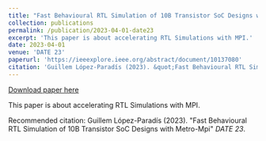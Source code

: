 ```yaml
---
title: "Fast Behavioural RTL Simulation of 10B Transistor SoC Designs with Metro-Mpi"
collection: publications
permalink: /publication/2023-04-01-date23
excerpt: 'This paper is about accelerating RTL Simulations with MPI.'
date: 2023-04-01
venue: 'DATE 23'
paperurl: 'https://ieeexplore.ieee.org/abstract/document/10137080'
citation: 'Guillem López-Paradís (2023). &quot;Fast Behavioural RTL Simulation of 10B Transistor SoC Designs with Metro-Mpi&quot; <i>DATE 23</i>.'
---
```


<a href='https://ieeexplore.ieee.org/abstract/document/10137080'>Download paper here</a>

This paper is about accelerating RTL Simulations with MPI.

Recommended citation: Guillem López-Paradís (2023). "Fast Behavioural RTL Simulation of 10B Transistor SoC Designs with Metro-Mpi" <i>DATE 23</i>.